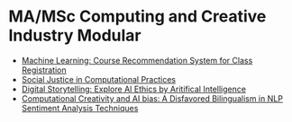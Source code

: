 # MA/MSc Computing and Creative Industry Modular


* [Machine Learning: Course Recommendation System for Class Registration](https://github.com/Yifan-FENG/personalization-ual)
* [Social Justice in Computational Practices](https://github.com/Yifan-FENG/feministcoding-ual)
* [Digital Storytelling: Explore AI Ethics by Aritifical Intelligence](https://github.com/Yifan-FENG/machineintelligence-ual)
* [Computational Creativity and AI bias: A Disfavored Bilingualism in NLP Sentiment Analysis Techniques](https://yfeng.cargo.site)
